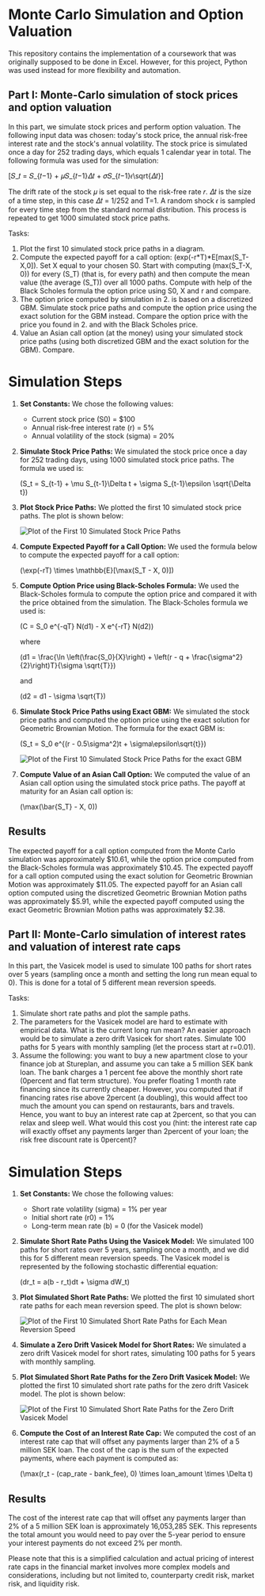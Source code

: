 # Monte Carlo Simulation and Option Valuation

This repository contains the implementation of a coursework that was originally supposed to be done in Excel. However, for this project, Python was used instead for more flexibility and automation.

## Part I: Monte-Carlo simulation of stock prices and option valuation

In this part, we simulate stock prices and perform option valuation. The following input data was chosen: today's stock price, the annual risk-free interest rate and the stock's annual volatility. The stock price is simulated once a day for 252 trading days, which equals 1 calendar year in total. The following formula was used for the simulation: 

\[𝑆_𝑡 = 𝑆_{𝑡−1} + 𝜇𝑆_{𝑡−1}𝛥𝑡 + 𝜎𝑆_{𝑡−1}𝜖\sqrt{𝛥𝑡}\]

The drift rate of the stock 𝜇 is set equal to the risk-free rate 𝑟. 𝛥𝑡 is the size of a time step, in this case 𝛥𝑡 = 1/252 and T=1. A random shock 𝜖 is sampled for every time step from the standard normal distribution. This process is repeated to get 1000 simulated stock price paths.

Tasks:
1. Plot the first 10 simulated stock price paths in a diagram.
2. Compute the expected payoff for a call option: \(exp(-r*T)*E[max(S_T-X,0]\). Set X equal to your chosen S0. Start with computing \(max(S_T-X, 0)\) for every \(S_T\) (that is, for every path) and then compute the mean value (the average \(S_T\)) over all 1000 paths. Compute with help of the Black Scholes formula the option price using S0, X and r and compare.
3. The option price computed by simulation in 2. is based on a discretized GBM. Simulate stock price paths and compute the option price using the exact solution for the GBM instead. Compare the option price with the price you found in 2. and with the Black Scholes price.
4. Value an Asian call option (at the money) using your simulated stock price paths (using both discretized GBM and the exact solution for the GBM). Compare.

# Simulation Steps

1. **Set Constants:** We chose the following values:
    - Current stock price (S0) = $100
    - Annual risk-free interest rate (r) = 5%
    - Annual volatility of the stock (sigma) = 20%

2. **Simulate Stock Price Paths:** We simulated the stock price once a day for 252 trading days, using 1000 simulated stock price paths. The formula we used is:

    \(S_t = S_{t-1} + \mu S_{t-1}\Delta t + \sigma S_{t-1}\epsilon \sqrt{\Delta t}\)

3. **Plot Stock Price Paths:** We plotted the first 10 simulated stock price paths. The plot is shown below:

    ![Plot of the First 10 Simulated Stock Price Paths](figures/figure1.png)

4. **Compute Expected Payoff for a Call Option:** We used the formula below to compute the expected payoff for a call option:

    \(\exp(-rT) \times \mathbb{E}[\max(S_T - X, 0)]\)

5. **Compute Option Price using Black-Scholes Formula:** We used the Black-Scholes formula to compute the option price and compared it with the price obtained from the simulation. The Black-Scholes formula we used is:

    \(C = S_0 e^{-qT} N(d1) - X e^{-rT} N(d2)\)

    where

    \(d1 = \frac{\ln \left(\frac{S_0}{X}\right) + \left(r - q + \frac{\sigma^2}{2}\right)T}{\sigma \sqrt{T}}\)

    and

    \(d2 = d1 - \sigma \sqrt{T}\)

6. **Simulate Stock Price Paths using Exact GBM:** We simulated the stock price paths and computed the option price using the exact solution for Geometric Brownian Motion. The formula for the exact GBM is:

    \(S_t = S_0 e^{(r - 0.5\sigma^2)t + \sigma\epsilon\sqrt{t}}\)

    ![Plot of the First 10 Simulated Stock Price Paths for the exact GBM](figures/figure2.png)

8. **Compute Value of an Asian Call Option:** We computed the value of an Asian call option using the simulated stock price paths. The payoff at maturity for an Asian call option is:

    \(\max(\bar{S_T} - X, 0)\)
    
## Results

The expected payoff for a call option computed from the Monte Carlo simulation was approximately $10.61, while the option price computed from the Black-Scholes formula was approximately $10.45. The expected payoff for a call option computed using the exact solution for Geometric Brownian Motion was approximately $11.05. The expected payoff for an Asian call option computed using the discretized Geometric Brownian Motion paths was approximately $5.91, while the expected payoff computed using the exact Geometric Brownian Motion paths was approximately $2.38.

## Part II: Monte-Carlo simulation of interest rates and valuation of interest rate caps

In this part, the Vasicek model is used to simulate 100 paths for short rates over 5 years (sampling once a month and setting the long run mean equal to 0). This is done for a total of 5 different mean reversion speeds.

Tasks:
1. Simulate short rate paths and plot the sample paths.
2. The parameters for the Vasicek model are hard to estimate with empirical data. What is the current long run mean? An easier approach would be to simulate a zero drift Vasicek for short rates. Simulate 100 paths for 5 years with monthly sampling (let the process start at r=0.01).
3. Assume the following: you want to buy a new apartment close to your finance job at Stureplan, and assume you can take a 5 million SEK bank loan. The bank charges a 1 percent fee above the monthly short rate (0percent and flat term structure). You prefer floating 1 month rate financing since its currently cheaper. However, you computed that if financing rates rise above 2percent (a doubling), this would affect too much the amount you can spend on restaurants, bars and travels. Hence, you want to buy an interest rate cap at 2percent, so that you can relax and sleep well. What would this cost you (hint: the interest rate cap will exactly offset any payments larger than 2percent of your loan; the risk free discount rate is 0percent)?

# Simulation Steps

1. **Set Constants:** We chose the following values:
    - Short rate volatility (sigma) = 1% per year
    - Initial short rate (r0) = 1%
    - Long-term mean rate (b) = 0 (for the Vasicek model)

2. **Simulate Short Rate Paths Using the Vasicek Model:** We simulated 100 paths for short rates over 5 years, sampling once a month, and we did this for 5 different mean reversion speeds. The Vasicek model is represented by the following stochastic differential equation:

    \(dr_t = a(b - r_t)dt + \sigma dW_t\)

3. **Plot Simulated Short Rate Paths:** We plotted the first 10 simulated short rate paths for each mean reversion speed. The plot is shown below:

    ![Plot of the First 10 Simulated Short Rate Paths for Each Mean Reversion Speed](figures/figure3.png)

4. **Simulate a Zero Drift Vasicek Model for Short Rates:** We simulated a zero drift Vasicek model for short rates, simulating 100 paths for 5 years with monthly sampling.

5. **Plot Simulated Short Rate Paths for the Zero Drift Vasicek Model:** We plotted the first 10 simulated short rate paths for the zero drift Vasicek model. The plot is shown below:

    ![Plot of the First 10 Simulated Short Rate Paths for the Zero Drift Vasicek Model](figures/figure4.png)

6. **Compute the Cost of an Interest Rate Cap:** We computed the cost of an interest rate cap that will offset any payments larger than 2% of a 5 million SEK loan. The cost of the cap is the sum of the expected payments, where each payment is computed as:

    \(\max(r_t - (cap\_rate - bank\_fee), 0) \times loan\_amount \times \Delta t\)

## Results

The cost of the interest rate cap that will offset any payments larger than 2% of a 5 million SEK loan is approximately 16,053,285 SEK. This represents the total amount you would need to pay over the 5-year period to ensure your interest payments do not exceed 2% per month.

Please note that this is a simplified calculation and actual pricing of interest rate caps in the financial market involves more complex models and considerations, including but not limited to, counterparty credit risk, market risk, and liquidity risk.


